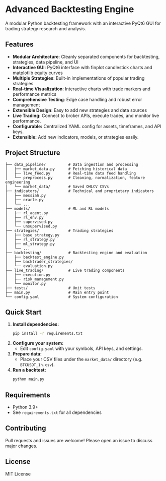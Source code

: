 # Advanced Backtesting Engine

A modular Python backtesting framework with an interactive PyQt6 GUI for trading strategy research and analysis.

## Features

- **Modular Architecture**: Cleanly separated components for backtesting, strategies, data pipeline, and UI
- **Interactive GUI**: PyQt6 interface with finplot candlestick charts and matplotlib equity curves
- **Multiple Strategies**: Built-in implementations of popular trading strategies
- **Real-time Visualization**: Interactive charts with trade markers and performance metrics
- **Comprehensive Testing**: Edge case handling and robust error management
- **Extensible Design**: Easy to add new strategies and data sources
- **Live Trading:** Connect to broker APIs, execute trades, and monitor live performance.
- **Configurable:** Centralized YAML config for assets, timeframes, and API keys.
- **Extensible:** Add new indicators, models, or strategies easily.

## Project Structure
```
├── data_pipeline/          # Data ingestion and processing
│   ├── market_data.py      # Fetching historical data
│   ├── live_feed.py        # Real-time data feed handling
│   └── preprocess.py       # Cleaning, normalization, feature engineering
│   └── market_data/        # Saved OHLCV CSVs
├── indicators/             # Technical and proprietary indicators
│   ├── messiah.py
│   ├── oracle.py
│   └── ...
├── models/                 # ML and RL models
│   ├── rl_agent.py
│   ├── rl_env.py
│   ├── supervised.py
│   └── unsupervised.py
├── strategies/             # Trading strategies
│   ├── base_strategy.py
│   ├── rl_strategy.py
│   ├── ml_strategy.py
│   └── ...
├── backtesting/            # Backtesting engine and evaluation
│   ├── backtest_engine.py
│   ├── backtrader_strategies/
│   └── evaluation.py
├── live_trading/           # Live trading components
│   ├── execution.py
│   ├── risk_management.py
│   └── monitor.py
├── tests/                  # Unit tests
├── main.py                 # Main entry point
└── config.yaml             # System configuration
```

## Quick Start
1. **Install dependencies:**
   ```sh
   pip install -r requirements.txt
   ```
2. **Configure your system:**
   - Edit `config.yaml` with your symbols, API keys, and settings.
3. **Prepare data:**
   - Place your CSV files under the `market_data/` directory (e.g. `BTCUSDT_1h.csv`).
4. **Run a backtest:**
   ```sh
   python main.py
   ```

## Requirements
- Python 3.9+
- See `requirements.txt` for all dependencies

## Contributing
Pull requests and issues are welcome! Please open an issue to discuss major changes.

## License
MIT License
